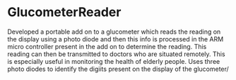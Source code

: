 # GlucometerReader
Developed a portable add on to a glucometer which reads the reading on the display using a photo diode and then this info is processed in the ARM micro controller present in the add on to determine the reading. This reading can then be transmitted to doctors who are situated remotely. This is especially useful in monitoring the health of elderly people.
Uses three photo diodes to identify the digiits present on the display of the glucometer/
